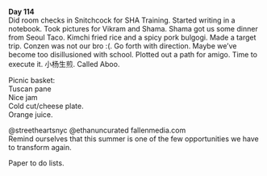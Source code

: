 **Day 114**  
Did room checks in Snitchcock for SHA Training. Started writing in a notebook. Took pictures for Vikram and Shama. Shama got us some dinner from Seoul Taco. Kimchi fried rice and a spicy pork bulgogi. Made a target trip. Conzen was not our bro :(. Go forth with direction. Maybe we’ve become too disillusioned with school. Plotted out a path for amigo. Time to execute it. 小杨生煎. Called Aboo.

Picnic basket:  
Tuscan pane  
Nice jam  
Cold cut/cheese plate.   
Orange juice.

@streetheartsnyc @ethanuncurated fallenmedia.com  
Remind ourselves that this summer is one of the few opportunities we have to transform again.

Paper to do lists.